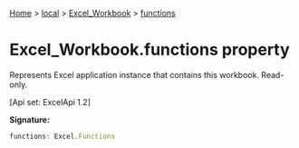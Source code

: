 [Home](./index) &gt; [local](local.md) &gt; [Excel\_Workbook](local.excel_workbook.md) &gt; [functions](local.excel_workbook.functions.md)

# Excel\_Workbook.functions property

Represents Excel application instance that contains this workbook. Read-only. 

 \[Api set: ExcelApi 1.2\]

**Signature:**
```javascript
functions: Excel.Functions
```
